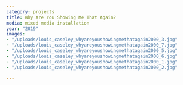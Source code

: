 ```yaml
---
category: projects
title: Why Are You Showing Me That Again?
media: mixed media installation
year: "2019"
images:
- "/uploads/louis_caseley_whyareyoushowingmethatagain2000_3.jpg"
- "/uploads/louis_caseley_whyareyoushowingmethatagain2000_7.jpg"
- "/uploads/louis_caseley_whyareyoushowingmethatagain2000_5.jpg"
- "/uploads/louis_caseley_whyareyoushowingmethatagain2000_6.jpg"
- "/uploads/louis_caseley_whyareyoushowingmethatagain2000_1.jpg"
- "/uploads/louis_caseley_whyareyoushowingmethatagain2000_2.jpg"

---
```


